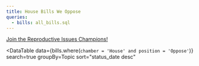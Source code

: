 ```yaml
---
title: House Bills We Oppose
queries:
  - bills: all_bills.sql
---
```


[Join the Reproductive Issues Champions!](https://secure.everyaction.com/ijP2C35RDk-5hJVeXth1Fw2)

<DataTable 
  data={bills.where(`chamber = 'House' and position = 'Oppose'`)}
  search=true 
  groupBy=Topic 
  sort="status_date desc"
>
  <Column id=url contentType=link linkLabel=bill_number title="Bill Number" opposite=Position openInNewTab=true/>
  <Column id=status_field title="Status" />
  <Column id=progress_percentage title="Progress" contentType=bar barColor=#53768a backgroundColor=#f5f5f5 fmt=pct />
  <Column id=last_action_date title="Last Updated" />
  <Column id=last_action title="Action" />
  <Column id=bill_text_link contentType=link linkLabel="View Text" title="Bill Text" openInNewTab=true />
  <Column id=texas_impact_description	title="Description" />
</DataTable>
